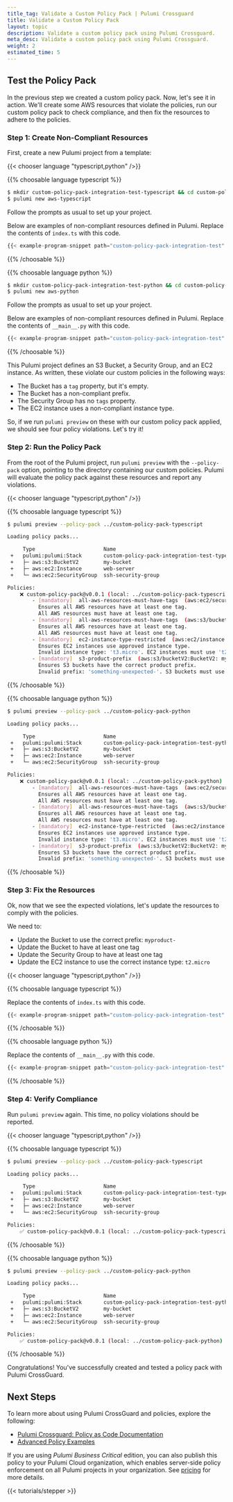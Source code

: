 ```yaml
---
title_tag: Validate a Custom Policy Pack | Pulumi Crossguard
title: Validate a Custom Policy Pack
layout: topic
description: Validate a custom policy pack using Pulumi Crossguard.
meta_desc: Validate a custom policy pack using Pulumi Crossguard.
weight: 2
estimated_time: 5
---
```


## Test the Policy Pack

In the previous step we created a custom policy pack. Now, let's see it in action. We'll create some AWS resources that violate the policies, run our custom policy pack to check compliance, and then fix the resources to adhere to the policies.

### Step 1: Create Non-Compliant Resources

First, create a new Pulumi project from a template:

{{< chooser language "typescript,python" />}}

{{% choosable language typescript %}}

```sh
$ mkdir custom-policy-pack-integration-test-typescript && cd custom-policy-pack-integration-test-typescript
$ pulumi new aws-typescript
```

Follow the prompts as usual to set up your project.

Below are examples of non-compliant resources defined in Pulumi. Replace the contents of `index.ts` with this code.

```typescript
{{< example-program-snippet path="custom-policy-pack-integration-test" file="index.non-compliant.ts" language="typescript" >}}
```

{{% /choosable %}}

{{% choosable language python %}}

```sh
$ mkdir custom-policy-pack-integration-test-python && cd custom-policy-pack-integration-test-python
$ pulumi new aws-python
```

Follow the prompts as usual to set up your project.

Below are examples of non-compliant resources defined in Pulumi. Replace the contents of `__main__.py` with this code.

```python
{{< example-program-snippet path="custom-policy-pack-integration-test" file="non_compliant.py" language="python" >}}
```

{{% /choosable %}}

This Pulumi project defines an S3 Bucket, a Security Group, and an EC2 instance. As written, these violate our custom policies in the following ways:

- The Bucket has a `tag` property, but it's empty.
- The Bucket has a non-compliant prefix.
- The Security Group has no `tags` property.
- The EC2 instance uses a non-compliant instance type.

So, if we run `pulumi preview` on these with our custom policy pack applied, we should see four policy violations. Let's try it!

### Step 2: Run the Policy Pack

From the root of the Pulumi project, run `pulumi preview` with the `--policy-pack` option, pointing to the directory containing our custom policies. Pulumi will evaluate the policy pack against these resources and report any violations.

{{< chooser language "typescript,python" />}}

{{% choosable language typescript %}}

```sh
$ pulumi preview --policy-pack ../custom-policy-pack-typescript

Loading policy packs...

     Type                      Name                                                Plan
 +   pulumi:pulumi:Stack       custom-policy-pack-integration-test-typescript-dev  create
 +   ├─ aws:s3:BucketV2        my-bucket                                           create
 +   ├─ aws:ec2:Instance       web-server                                          create
 +   └─ aws:ec2:SecurityGroup  ssh-security-group                                  create

Policies:
    ❌ custom-policy-pack@v0.0.1 (local: ../custom-policy-pack-typescript)
        - [mandatory]  all-aws-resources-must-have-tags  (aws:ec2/securityGroup:SecurityGroup: ssh-security-group)
          Ensures all AWS resources have at least one tag.
          All AWS resources must have at least one tag.
        - [mandatory]  all-aws-resources-must-have-tags  (aws:s3/bucketV2:BucketV2: my-bucket)
          Ensures all AWS resources have at least one tag.
          All AWS resources must have at least one tag.
        - [mandatory]  ec2-instance-type-restricted  (aws:ec2/instance:Instance: web-server)
          Ensures EC2 instances use approved instance type.
          Invalid instance type: 't3.micro'. EC2 instances must use 't2.micro' instance type.
        - [mandatory]  s3-product-prefix  (aws:s3/bucketV2:BucketV2: my-bucket)
          Ensures S3 buckets have the correct product prefix.
          Invalid prefix: 'something-unexpected-'. S3 buckets must use 'myproduct-' prefix.
```

{{% /choosable %}}

{{% choosable language python %}}

```sh
$ pulumi preview --policy-pack ../custom-policy-pack-python

Loading policy packs...

     Type                      Name                                            Plan
 +   pulumi:pulumi:Stack       custom-policy-pack-integration-test-python-dev  create
 +   ├─ aws:s3:BucketV2        my-bucket                                       create
 +   ├─ aws:ec2:Instance       web-server                                      create
 +   └─ aws:ec2:SecurityGroup  ssh-security-group                              create

Policies:
    ❌ custom-policy-pack@v0.0.1 (local: ../custom-policy-pack-python)
        - [mandatory]  all-aws-resources-must-have-tags  (aws:ec2/securityGroup:SecurityGroup: ssh-security-group)
          Ensures all AWS resources have at least one tag.
          All AWS resources must have at least one tag.
        - [mandatory]  all-aws-resources-must-have-tags  (aws:s3/bucketV2:BucketV2: my-bucket)
          Ensures all AWS resources have at least one tag.
          All AWS resources must have at least one tag.
        - [mandatory]  ec2-instance-type-restricted  (aws:ec2/instance:Instance: web-server)
          Ensures EC2 instances use approved instance type.
          Invalid instance type: 't3.micro'. EC2 instances must use 't2.micro' instance type.
        - [mandatory]  s3-product-prefix  (aws:s3/bucketV2:BucketV2: my-bucket)
          Ensures S3 buckets have the correct product prefix.
          Invalid prefix: 'something-unexpected-'. S3 buckets must use 'myproduct-' prefix.
```

{{% /choosable %}}

### Step 3: Fix the Resources

Ok, now that we see the expected violations, let's update the resources to comply with the policies.

We need to:

- Update the Bucket to use the correct prefix: `myproduct-`
- Update the Bucket to have at least one tag
- Update the Security Group to have at least one tag
- Update the EC2 instance to use the correct instance type: `t2.micro`

{{< chooser language "typescript,python" />}}

{{% choosable language typescript %}}

Replace the contents of `index.ts` with this code.

```python
{{< example-program-snippet path="custom-policy-pack-integration-test" file="index.ts" language="typescript" >}}
```

{{% /choosable %}}

{{% choosable language python %}}

Replace the contents of `__main__.py` with this code.

```python
{{< example-program-snippet path="custom-policy-pack-integration-test" file="__main__.py" language="python" >}}
```

{{% /choosable %}}

### Step 4: Verify Compliance

Run `pulumi preview` again. This time, no policy violations should be reported.

{{< chooser language "typescript,python" />}}

{{% choosable language typescript %}}

```sh
$ pulumi preview --policy-pack ../custom-policy-pack-typescript

Loading policy packs...

     Type                      Name                                                Plan
 +   pulumi:pulumi:Stack       custom-policy-pack-integration-test-typescript-dev  create
 +   ├─ aws:s3:BucketV2        my-bucket                                           create
 +   ├─ aws:ec2:Instance       web-server                                          create
 +   └─ aws:ec2:SecurityGroup  ssh-security-group                                  create

Policies:
    ✅ custom-policy-pack@v0.0.1 (local: ../custom-policy-pack-typescript)
```

{{% /choosable %}}

{{% choosable language python %}}

```sh
$ pulumi preview --policy-pack ../custom-policy-pack-python

Loading policy packs...

     Type                      Name                                            Plan
 +   pulumi:pulumi:Stack       custom-policy-pack-integration-test-python-dev  create
 +   ├─ aws:s3:BucketV2        my-bucket                                       create
 +   ├─ aws:ec2:Instance       web-server                                      create
 +   └─ aws:ec2:SecurityGroup  ssh-security-group                              create

Policies:
    ✅ custom-policy-pack@v0.0.1 (local: ../custom-policy-pack-python)
```

{{% /choosable %}}

Congratulations! You've successfully created and tested a policy pack with Pulumi CrossGuard.

## Next Steps

To learn more about using Pulumi CrossGuard and policies, explore the following:

- [Pulumi Crossguard: Policy as Code Documentation](/docs/guides/crossguard/)
- [Advanced Policy Examples](https://github.com/pulumi/examples/tree/master/policy-packs)

If you are using *Pulumi Business Critical* edition, you can also publish this policy to your Pulumi Cloud organization, which enables server-side policy enforcement on all Pulumi projects in your organization. See [pricing](/pricing/) for more details.

{{< tutorials/stepper >}}
